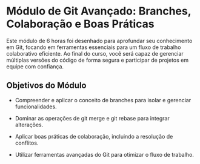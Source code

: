 # Módulo de Git Avançado: Branches, Colaboração e Boas Práticas

Este módulo de 6 horas foi desenhado para aprofundar seu conhecimento em Git, focando em ferramentas essenciais para um fluxo de trabalho colaborativo eficiente. Ao final do curso, você será capaz de gerenciar múltiplas versões do código de forma segura e participar de projetos em equipe com confiança.

## Objetivos do Módulo
- Compreender e aplicar o conceito de branches para isolar e gerenciar funcionalidades.

- Dominar as operações de git merge e git rebase para integrar alterações.

- Aplicar boas práticas de colaboração, incluindo a resolução de conflitos.

- Utilizar ferramentas avançadas do Git para otimizar o fluxo de trabalho.
